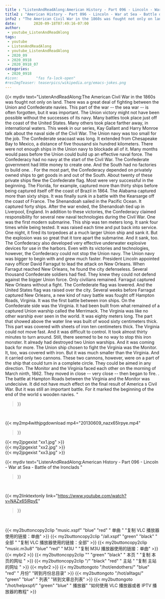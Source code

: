 ```yaml
---
title : "ListenAndReadAlong:American History - Part 096 - Lincoln - War at Sea - Battle of the Ironclads "
title2 : "American History - Part 096 - Lincoln - War at Sea - Battle of the Ironclads "
info2 : "The American Civil War in the 1860s was fought not only on land. There was a great deal of fighting between the Union and Confederate navies. This part of the war -- the sea war -- is often forgotten, but it was important. The Union victory might not have been possible without the successes of its navy. Many battles took place just off the coast of the United States. Many others took place farther away, in international waters. This week in our series, Kay Gallant and Harry Monroe talk about the naval side of the Civil War. The Union navy was too small for the job. The Confederate seacoast was long. It extended from Chesapeake Bay to Mexico, a distance of five thousand six hundred kilometers. There were not enough ships in the Union navy to blockade all of it. Many months would pass before the Union could build up an effective naval force. The Confederacy had no navy at the start of the Civil War. The Confederate government had little money to create one. And the South had no factories to build one. . For the most part, the Confederacy depended on privately owned ships to get goods in and out of the South. About twenty of these private ships flew the Confederate flag. Most were very successful in the beginning. The Florida, for example, captured more than thirty ships before being captured itself off the coast of Brazil in 1864. The Alabama captured more than sixty ships. It was finally sunk in a battle with the Kearsarge off the coast of France. The Shenandoah sailed in the Pacific Ocean. It captured forty ships. After the war ended, the Shenandoah tied up in Liverpool, England. In addition to these victories, the Confederacy claimed responsibility for several new naval technologies during the Civil War. One was the first modern submarine. This ship was ten meters long. It sank four times while being tested. It was raised each time and put back into service. One night, it fired its torpedoes at a much larger Union ship and sank it. But the explosion was so great that it tore apart the submarine. And it sank, too. The Confederacy also developed very effective underwater explosive devices for use in the harbors. Even with its victories and technologies, however, the Confederacy could not stop the Union navy. The Union navy was bigger to begin with and grew much faster. President Lincoln appointed navy officer David Farragut to lead the attack on New Orleans. When Farragut reached New Orleans, he found the city defenseless. Several thousand Confederate soldiers had fled. They knew they could not defend against the bigger Union force. Only civilians remained. Farragut captured New Orleans without a fight. The Confederate flag was lowered. And the United States flag was raised over the city. Several weeks before Farragut captured New Orleans, a new kind of navy battle was fought off Hampton Roads, Virginia. It was the first battle between iron ships. On the Confederate side was the Virginia. It had been built from what remained of a captured Union warship called the Merrimack. The Virginia was like no other warship ever seen in the world. It was eighty meters long. The part that showed above the water line was built of wood sixty centimeters thick. This part was covered with sheets of iron ten centimeters thick. The Virginia could not move fast. And it was difficult to control. It took almost thirty minutes to turn around. Still, there seemed to be no way to stop this iron monster. It already had destroyed two Union warships. And it was coming back for more. The Union ship chosen to fight the Virginia was the Monitor. It, too, was covered with iron. But it was much smaller than the Virginia. And it carried only two cannons. These two cannons, however, were on a part of the ship that could turn in a complete circle. They could be aimed in any direction. The Monitor and the Virginia faced each other on the morning of March ninth, 1862. They moved in close -- very close -- then began to fire. . The battle at Hampton Roads between the Virginia and the Monitor was undecisive. It did not have much effect on the final result of America s Civil War. But it was still an important battle. For it marked the beginning of the end of the world s wooden navies. "
date:        2020-09-18T07:49:16-07:00
author:
 - youtube_ListenAndReadAlong
tags:
 - youtube
 - ListenAndReadAlong
 - youtube_ListenAndReadAlong
 - 2020_09
 - 2020_0918
 - 2020_0918_07
categories:
 - 2020_0918
#icon:        "fas fa-lock-open"
#resImgTeaser: teaserpics/wikipedia.org/emacs-jokes.png
---
```


{{< mydiv text="ListenAndReadAlong:The American Civil War in the 1860s was fought not only on land. There was a great deal of fighting between the Union and Confederate navies. This part of the war -- the sea war -- is often forgotten, but it was important. The Union victory might not have been possible without the successes of its navy. Many battles took place just off the coast of the United States. Many others took place farther away, in international waters. This week in our series, Kay Gallant and Harry Monroe talk about the naval side of the Civil War. The Union navy was too small for the job. The Confederate seacoast was long. It extended from Chesapeake Bay to Mexico, a distance of five thousand six hundred kilometers. There were not enough ships in the Union navy to blockade all of it. Many months would pass before the Union could build up an effective naval force. The Confederacy had no navy at the start of the Civil War. The Confederate government had little money to create one. And the South had no factories to build one. . For the most part, the Confederacy depended on privately owned ships to get goods in and out of the South. About twenty of these private ships flew the Confederate flag. Most were very successful in the beginning. The Florida, for example, captured more than thirty ships before being captured itself off the coast of Brazil in 1864. The Alabama captured more than sixty ships. It was finally sunk in a battle with the Kearsarge off the coast of France. The Shenandoah sailed in the Pacific Ocean. It captured forty ships. After the war ended, the Shenandoah tied up in Liverpool, England. In addition to these victories, the Confederacy claimed responsibility for several new naval technologies during the Civil War. One was the first modern submarine. This ship was ten meters long. It sank four times while being tested. It was raised each time and put back into service. One night, it fired its torpedoes at a much larger Union ship and sank it. But the explosion was so great that it tore apart the submarine. And it sank, too. The Confederacy also developed very effective underwater explosive devices for use in the harbors. Even with its victories and technologies, however, the Confederacy could not stop the Union navy. The Union navy was bigger to begin with and grew much faster. President Lincoln appointed navy officer David Farragut to lead the attack on New Orleans. When Farragut reached New Orleans, he found the city defenseless. Several thousand Confederate soldiers had fled. They knew they could not defend against the bigger Union force. Only civilians remained. Farragut captured New Orleans without a fight. The Confederate flag was lowered. And the United States flag was raised over the city. Several weeks before Farragut captured New Orleans, a new kind of navy battle was fought off Hampton Roads, Virginia. It was the first battle between iron ships. On the Confederate side was the Virginia. It had been built from what remained of a captured Union warship called the Merrimack. The Virginia was like no other warship ever seen in the world. It was eighty meters long. The part that showed above the water line was built of wood sixty centimeters thick. This part was covered with sheets of iron ten centimeters thick. The Virginia could not move fast. And it was difficult to control. It took almost thirty minutes to turn around. Still, there seemed to be no way to stop this iron monster. It already had destroyed two Union warships. And it was coming back for more. The Union ship chosen to fight the Virginia was the Monitor. It, too, was covered with iron. But it was much smaller than the Virginia. And it carried only two cannons. These two cannons, however, were on a part of the ship that could turn in a complete circle. They could be aimed in any direction. The Monitor and the Virginia faced each other on the morning of March ninth, 1862. They moved in close -- very close -- then began to fire. . The battle at Hampton Roads between the Virginia and the Monitor was undecisive. It did not have much effect on the final result of America s Civil War. But it was still an important battle. For it marked the beginning of the end of the world s wooden navies. "
>}}
<br>


{{< my2mp4withjpgdownload mp4="20130609_nazx65lrpye.mp4"
>}}

{{< my2jpgexist "xx1.jpg" >}}<br>
{{< my2jpgexist "xx2.jpg" >}}<br>
{{< my2jpgexist "xx3.jpg" >}}<br>



{{< mydiv text="ListenAndReadAlong:American History - Part 096 - Lincoln - War at Sea - Battle of the Ironclads "
>}}
<br>

{{< my2linktextonly link="https://www.youtube.com/watch?v=NAZx65lRpyE"
>}}


<br>

{{< my2buttoncopy2clip "music.xspf"        "blue"   "red"    " 单曲 "  "复制 VLC 播放器使用的链接：单曲" >}} {{< my2buttoncopy2clip "/all.xspf"         "green"  "black"  " 全部 "  "复制 VLC 播放器使用的链接：全部" >}} {{< my2buttoncopy2clip "music.m3u8"        "blue"   "red"    " M3U  "    "复制 M3U 播放器使用的链接：单曲" >}} {{< mybr2 >}} {{< my2buttoncopy2clip ""                  "green"  "black"  " 本页 "    "复制 本页的网址 " >}} {{< my2buttoncopy2clip "/"                 "black"  "red"    " 主站 "    "复制 主站的网址 " >}} {{< mybr2 >}} {{< my2buttongoto      "/hot/endothers/"   "blue"   "red"    " 月份"   "转到月份总目录" >}} {{< my2buttongoto      "/hot/alltags/"     "green"  "blue"   " 列表"   "转到文章总列表" >}} {{< my2buttongoto      "/hot/helpxspf/"    "green"  "blue"   " 播放器" "如何使用 VLC 播放器或者 IPTV 播放器的教程" >}} 
